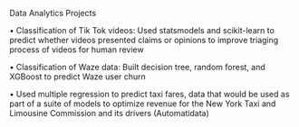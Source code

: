 Data Analytics Projects

• Classification of Tik Tok videos: Used statsmodels and scikit-learn to predict whether videos presented claims or opinions to improve triaging process of videos for human review

• Classification of Waze data: Built decision tree, random forest, and XGBoost to predict Waze user churn

• Used multiple regression to predict taxi fares, data that would be used as part of a suite of models to optimize revenue for the New York Taxi and Limousine Commission and its drivers (Automatidata)
